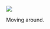 ![](https://db-feed.s3.amazonaws.com/legacy/gif_2020_04_26_20_35_34@2x-1587947830948.gif)

Moving around.
